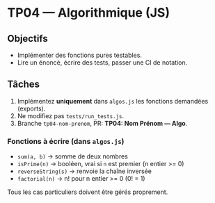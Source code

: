 
# TP04 — Algorithmique (JS)

## Objectifs
- Implémenter des fonctions pures testables.
- Lire un énoncé, écrire des tests, passer une CI de notation.

## Tâches
1) Implémentez **uniquement** dans `algos.js` les fonctions demandées (exports).
2) Ne modifiez pas `tests/run_tests.js`.
3) Branche `tp04-nom-prenom`, PR: **TP04: Nom Prénom — Algo**.

### Fonctions à écrire (dans `algos.js`)
- `sum(a, b)` → somme de deux nombres
- `isPrime(n)` → booléen, vrai si `n` est premier (n entier >= 0)
- `reverseString(s)` → renvoie la chaîne inversée
- `factorial(n)` → n! pour n entier >= 0 (0! = 1)

Tous les cas particuliers doivent être gérés proprement.
